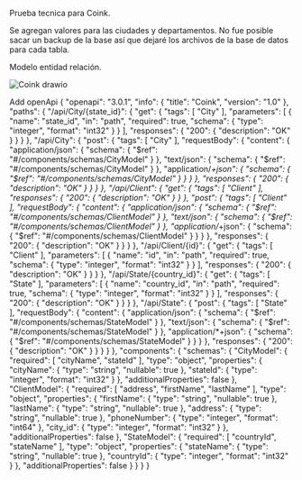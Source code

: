 Prueba tecnica para Coink. 


Se agregan valores para las ciudades y departamentos. No fue posible sacar un backup de la base así que dejaré los archivos de la base de datos para cada tabla. 

Modelo entidad relación.

![Coink drawio](https://github.com/user-attachments/assets/7e7ca26a-d17f-4c40-bdc7-cd19f02efd1c)


Add openApi
{
  "openapi": "3.0.1",
  "info": {
    "title": "Coink",
    "version": "1.0"
  },
  "paths": {
    "/api/City/{state_id}": {
      "get": {
        "tags": [
          "City"
        ],
        "parameters": [
          {
            "name": "state_id",
            "in": "path",
            "required": true,
            "schema": {
              "type": "integer",
              "format": "int32"
            }
          }
        ],
        "responses": {
          "200": {
            "description": "OK"
          }
        }
      }
    },
    "/api/City": {
      "post": {
        "tags": [
          "City"
        ],
        "requestBody": {
          "content": {
            "application/json": {
              "schema": {
                "$ref": "#/components/schemas/CityModel"
              }
            },
            "text/json": {
              "schema": {
                "$ref": "#/components/schemas/CityModel"
              }
            },
            "application/*+json": {
              "schema": {
                "$ref": "#/components/schemas/CityModel"
              }
            }
          }
        },
        "responses": {
          "200": {
            "description": "OK"
          }
        }
      }
    },
    "/api/Client": {
      "get": {
        "tags": [
          "Client"
        ],
        "responses": {
          "200": {
            "description": "OK"
          }
        }
      },
      "post": {
        "tags": [
          "Client"
        ],
        "requestBody": {
          "content": {
            "application/json": {
              "schema": {
                "$ref": "#/components/schemas/ClientModel"
              }
            },
            "text/json": {
              "schema": {
                "$ref": "#/components/schemas/ClientModel"
              }
            },
            "application/*+json": {
              "schema": {
                "$ref": "#/components/schemas/ClientModel"
              }
            }
          }
        },
        "responses": {
          "200": {
            "description": "OK"
          }
        }
      }
    },
    "/api/Client/{id}": {
      "get": {
        "tags": [
          "Client"
        ],
        "parameters": [
          {
            "name": "id",
            "in": "path",
            "required": true,
            "schema": {
              "type": "integer",
              "format": "int32"
            }
          }
        ],
        "responses": {
          "200": {
            "description": "OK"
          }
        }
      }
    },
    "/api/State/{country_id}": {
      "get": {
        "tags": [
          "State"
        ],
        "parameters": [
          {
            "name": "country_id",
            "in": "path",
            "required": true,
            "schema": {
              "type": "integer",
              "format": "int32"
            }
          }
        ],
        "responses": {
          "200": {
            "description": "OK"
          }
        }
      }
    },
    "/api/State": {
      "post": {
        "tags": [
          "State"
        ],
        "requestBody": {
          "content": {
            "application/json": {
              "schema": {
                "$ref": "#/components/schemas/StateModel"
              }
            },
            "text/json": {
              "schema": {
                "$ref": "#/components/schemas/StateModel"
              }
            },
            "application/*+json": {
              "schema": {
                "$ref": "#/components/schemas/StateModel"
              }
            }
          }
        },
        "responses": {
          "200": {
            "description": "OK"
          }
        }
      }
    }
  },
  "components": {
    "schemas": {
      "CityModel": {
        "required": [
          "cityName",
          "stateId"
        ],
        "type": "object",
        "properties": {
          "cityName": {
            "type": "string",
            "nullable": true
          },
          "stateId": {
            "type": "integer",
            "format": "int32"
          }
        },
        "additionalProperties": false
      },
      "ClientModel": {
        "required": [
          "address",
          "firstName",
          "lastName"
        ],
        "type": "object",
        "properties": {
          "firstName": {
            "type": "string",
            "nullable": true
          },
          "lastName": {
            "type": "string",
            "nullable": true
          },
          "address": {
            "type": "string",
            "nullable": true
          },
          "phoneNumber": {
            "type": "integer",
            "format": "int64"
          },
          "city_id": {
            "type": "integer",
            "format": "int32"
          }
        },
        "additionalProperties": false
      },
      "StateModel": {
        "required": [
          "countryId",
          "stateName"
        ],
        "type": "object",
        "properties": {
          "stateName": {
            "type": "string",
            "nullable": true
          },
          "countryId": {
            "type": "integer",
            "format": "int32"
          }
        },
        "additionalProperties": false
      }
    }
  }
}
